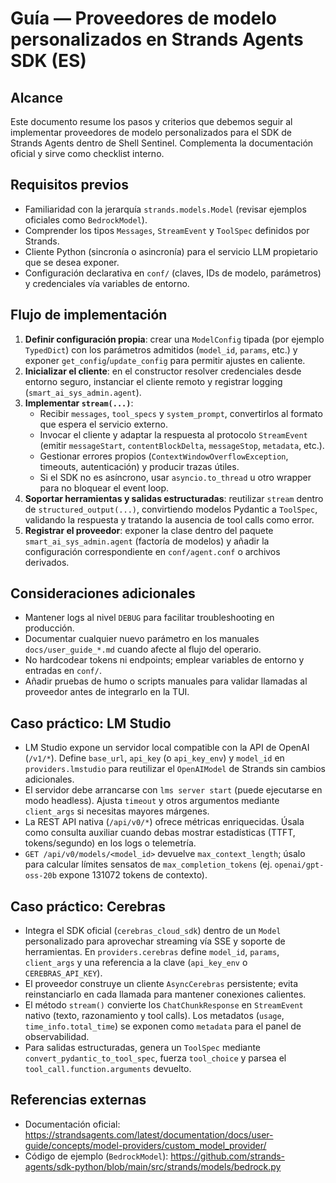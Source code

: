 # Guía — Proveedores de modelo personalizados en Strands Agents SDK (ES)

## Alcance
Este documento resume los pasos y criterios que debemos seguir al implementar proveedores de modelo personalizados para el SDK de Strands Agents dentro de Shell Sentinel. Complementa la documentación oficial y sirve como checklist interno.

## Requisitos previos
- Familiaridad con la jerarquía `strands.models.Model` (revisar ejemplos oficiales como `BedrockModel`).
- Comprender los tipos `Messages`, `StreamEvent` y `ToolSpec` definidos por Strands.
- Cliente Python (sincronía o asincronía) para el servicio LLM propietario que se desea exponer.
- Configuración declarativa en `conf/` (claves, IDs de modelo, parámetros) y credenciales vía variables de entorno.

## Flujo de implementación
1. **Definir configuración propia**: crear una `ModelConfig` tipada (por ejemplo `TypedDict`) con los parámetros admitidos (`model_id`, `params`, etc.) y exponer `get_config`/`update_config` para permitir ajustes en caliente.
2. **Inicializar el cliente**: en el constructor resolver credenciales desde entorno seguro, instanciar el cliente remoto y registrar logging (`smart_ai_sys_admin.agent`).
3. **Implementar `stream(...)`**:
   - Recibir `messages`, `tool_specs` y `system_prompt`, convertirlos al formato que espera el servicio externo.
   - Invocar el cliente y adaptar la respuesta al protocolo `StreamEvent` (emitir `messageStart`, `contentBlockDelta`, `messageStop`, `metadata`, etc.).
   - Gestionar errores propios (`ContextWindowOverflowException`, timeouts, autenticación) y producir trazas útiles.
   - Si el SDK no es asíncrono, usar `asyncio.to_thread` u otro wrapper para no bloquear el event loop.
4. **Soportar herramientas y salidas estructuradas**: reutilizar `stream` dentro de `structured_output(...)`, convirtiendo modelos Pydantic a `ToolSpec`, validando la respuesta y tratando la ausencia de tool calls como error.
5. **Registrar el proveedor**: exponer la clase dentro del paquete `smart_ai_sys_admin.agent` (factoría de modelos) y añadir la configuración correspondiente en `conf/agent.conf` o archivos derivados.

## Consideraciones adicionales
- Mantener logs al nivel `DEBUG` para facilitar troubleshooting en producción.
- Documentar cualquier nuevo parámetro en los manuales `docs/user_guide_*.md` cuando afecte al flujo del operario.
- No hardcodear tokens ni endpoints; emplear variables de entorno y entradas en `conf/`.
- Añadir pruebas de humo o scripts manuales para validar llamadas al proveedor antes de integrarlo en la TUI.

## Caso práctico: LM Studio
- LM Studio expone un servidor local compatible con la API de OpenAI (`/v1/*`). Define `base_url`, `api_key` (o `api_key_env`) y `model_id` en `providers.lmstudio` para reutilizar el `OpenAIModel` de Strands sin cambios adicionales.
- El servidor debe arrancarse con `lms server start` (puede ejecutarse en modo headless). Ajusta `timeout` y otros argumentos mediante `client_args` si necesitas mayores márgenes.
- La REST API nativa (`/api/v0/*`) ofrece métricas enriquecidas. Úsala como consulta auxiliar cuando debas mostrar estadísticas (TTFT, tokens/segundo) en los logs o telemetría.
- `GET /api/v0/models/<model_id>` devuelve `max_context_length`; úsalo para calcular límites sensatos de `max_completion_tokens` (ej. `openai/gpt-oss-20b` expone 131072 tokens de contexto).

## Caso práctico: Cerebras
- Integra el SDK oficial (`cerebras_cloud_sdk`) dentro de un `Model` personalizado para aprovechar streaming vía SSE y soporte de herramientas. En `providers.cerebras` define `model_id`, `params`, `client_args` y una referencia a la clave (`api_key_env` o `CEREBRAS_API_KEY`).
- El proveedor construye un cliente `AsyncCerebras` persistente; evita reinstanciarlo en cada llamada para mantener conexiones calientes.
- El método `stream()` convierte los `ChatChunkResponse` en `StreamEvent` nativo (texto, razonamiento y tool calls). Los metadatos (`usage`, `time_info.total_time`) se exponen como `metadata` para el panel de observabilidad.
- Para salidas estructuradas, genera un `ToolSpec` mediante `convert_pydantic_to_tool_spec`, fuerza `tool_choice` y parsea el `tool_call.function.arguments` devuelto.

## Referencias externas
- Documentación oficial: https://strandsagents.com/latest/documentation/docs/user-guide/concepts/model-providers/custom_model_provider/
- Código de ejemplo (`BedrockModel`): https://github.com/strands-agents/sdk-python/blob/main/src/strands/models/bedrock.py
